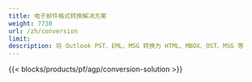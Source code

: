 ```yaml
---
title: 电子邮件格式转换解决方案 
weight: 7730
url: /zh/conversion
limit: 
description: 将 Outlook PST、EML、MSG 转换为 HTML、MBOX、OST、MSG 等
---
```


{{< blocks/products/pf/agp/conversion-solution >}} 
